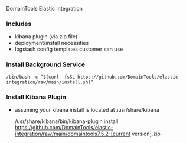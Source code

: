 DomainTools Elastic Integration

### Includes

- kibana plugin (via zip file)
- deployment/install necessities
- logstash config templates customer can use


### Install Background Service

	/bin/bash -c “$(curl -fsSL https://github.com/DomainTools/elastic-integration/raw/main/install.sh)”

### Install Kibana Plugin

- assuming your kibana install is located at /usr/share/kibana

	/usr/share/kibana/bin/kibana-plugin install https://github.com/DomainTools/elastic-integration/raw/main/domaintools7.5.2-[current version].zip
